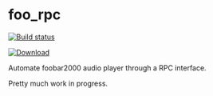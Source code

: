 foo_rpc
=======

[![Build status](https://ci.appveyor.com/api/projects/status/mn3bmdfna7bw20rt?svg=true)](https://ci.appveyor.com/project/PCManticore/foo-rpc)

[![Download](https://api.bintray.com/packages/pcmanticore/foo_rpc/foo_rpc/images/download.svg)](https://bintray.com/pcmanticore/foo_rpc/foo_rpc/_latestVersion)

Automate foobar2000 audio player through a RPC interface.

Pretty much work in progress.